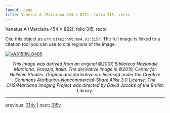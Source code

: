```yaml
---
layout: page
title: Venetus A (Marciana 454 = 822), folio 315, recto
---
```


Venetus A (Marciana 454 = 822), folio 315, recto

Cite this object as `urn:cite2:hmt:msA.v1:315r`.  The full image is linked to a citation tool you can use to cite regions of the image.

[![VA315RN_0485](http://www.homermultitext.org/iipsrv?IIIF=/project/homer/pyramidal/deepzoom/hmt/vaimg/2017a/VA315RN_0485.tif/full/800,/0/default.jpg)](http://www.homermultitext.org/ict2/?urn=urn:cite2:hmt:vaimg.2017a:VA315RN_0485) 

<p style="text-align: center; font-style: italic;">This image was derived from an original ©2007, Biblioteca Nazionale Marciana, Venezia, Italia. The derivative image is ©2010, Center for Hellenic Studies. Original and derivative are licensed under the Creative Commons Attribution-Noncommercial-Share Alike 3.0 License. The CHS/Marciana Imaging Project was directed by David Jacobs of the British Library.</p>

---

previous: [314v](../314v/) | next: [315v](../315v/)